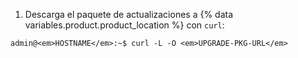 1. Descarga el paquete de actualizaciones a {% data variables.product.product_location %} con `curl`:
```shell
admin@<em>HOSTNAME</em>:~$ curl -L -O <em>UPGRADE-PKG-URL</em>
```
